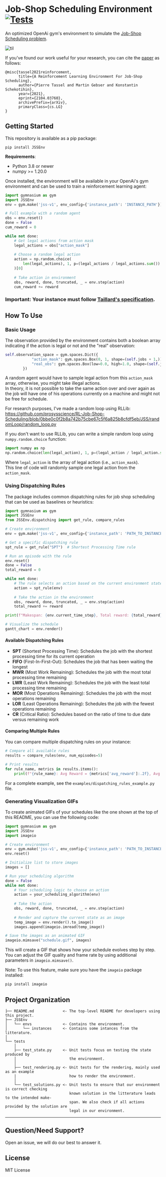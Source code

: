 Job-Shop Scheduling Environment [![Tests](https://github.com/prosysscience/JSSEnv/actions/workflows/python-tests.yml/badge.svg)](https://github.com/prosysscience/JSSEnv/actions/workflows/python-tests.yml)
==============================

An optimized OpenAi gym's environment to simulate the [Job-Shop Scheduling problem](https://developers.google.com/optimization/scheduling/job_shop).

![til](./tests/ta01.gif)

If you've found our work useful for your research, you can cite the [paper](https://arxiv.org/abs/2104.03760) as follows:

```
@misc{tassel2021reinforcement,
      title={A Reinforcement Learning Environment For Job-Shop Scheduling}, 
      author={Pierre Tassel and Martin Gebser and Konstantin Schekotihin},
      year={2021},
      eprint={2104.03760},
      archivePrefix={arXiv},
      primaryClass={cs.LG}
}
```

Getting Started
------------

This repository is available as a pip package:

```shell
pip install JSSEnv
```

**Requirements**:
- Python 3.8 or newer
- numpy >= 1.20.0

Once installed, the environment will be available in your OpenAi's gym environment and can be used to train a reinforcement learning agent:

```python
import gymnasium as gym
import JSSEnv
env = gym.make('jss-v1', env_config={'instance_path': 'INSTANCE_PATH'})

# Full example with a random agent
obs = env.reset()
done = False
cum_reward = 0

while not done:
    # Get legal actions from action mask
    legal_actions = obs["action_mask"]
    
    # Choose a random legal action
    action = np.random.choice(
        len(legal_actions), 1, p=(legal_actions / legal_actions.sum())
    )[0]
    
    # Take action in environment
    obs, reward, done, truncated, _ = env.step(action)
    cum_reward += reward
```

### Important: Your instance must follow [Taillard's specification](http://jobshop.jjvh.nl/explanation.php#taillard_def). 


How To Use
------------

### Basic Usage

The observation provided by the environment contains both a boolean array indicating if the action is legal or not and the "real" observation:

```python 
self.observation_space = gym.spaces.Dict({
            "action_mask": gym.spaces.Box(0, 1, shape=(self.jobs + 1,)),
            "real_obs": gym.spaces.Box(low=0.0, high=1.0, shape=(self.jobs, 7), dtype=float),
        })
```

A random agent would have to sample legal action from this `action_mask` array, otherwise, you might take illegal actions.  
In theory, it is not possible to take the same action over and over again as the job will have one of his operations currently on a machine and might not be free for schedule.  

For research purposes, I've made a random loop using RLLib: https://github.com/prosysscience/RL-Job-Shop-Scheduling/blob/0bbe0c0f2b8a742b75cbe67c5f6a825b8cfdf5eb/JSS/randomLoop/random_loop.py

If you don't want to use RLLib, you can write a simple random loop using `numpy.random.choice` function:

```python
import numpy as np
np.random.choice(len(legal_action), 1, p=(legal_action / legal_action.sum()))[0]
```

Where `legal_action` is the array of legal action (i.e., `action_mask`).  
This line of code will randomly sample one legal action from the `action_mask`.

### Using Dispatching Rules

The package includes common dispatching rules for job shop scheduling that can be used as baselines or heuristics:

```python
import gymnasium as gym
import JSSEnv
from JSSEnv.dispatching import get_rule, compare_rules

# Create environment
env = gym.make('jss-v1', env_config={'instance_path': 'PATH_TO_INSTANCE'})

# Get a specific dispatching rule
spt_rule = get_rule("SPT")  # Shortest Processing Time rule

# Run an episode with the rule
env.reset()
done = False
total_reward = 0

while not done:
    # The rule selects an action based on the current environment state
    action = spt_rule(env)
    
    # Take the action in the environment
    obs, reward, done, truncated, _ = env.step(action)
    total_reward += reward

print(f"Makespan: {env.current_time_step}, Total reward: {total_reward}")

# Visualize the schedule
gantt_chart = env.render()
```

#### Available Dispatching Rules

- **SPT** (Shortest Processing Time): Schedules the job with the shortest processing time for its current operation
- **FIFO** (First-In-First-Out): Schedules the job that has been waiting the longest
- **MWR** (Most Work Remaining): Schedules the job with the most total processing time remaining
- **LWR** (Least Work Remaining): Schedules the job with the least total processing time remaining
- **MOR** (Most Operations Remaining): Schedules the job with the most operations remaining
- **LOR** (Least Operations Remaining): Schedules the job with the fewest operations remaining
- **CR** (Critical Ratio): Schedules based on the ratio of time to due date versus remaining work

#### Comparing Multiple Rules

You can compare multiple dispatching rules on your instance:

```python
# Compare all available rules
results = compare_rules(env, num_episodes=5)

# Print results
for rule_name, metrics in results.items():
    print(f"{rule_name}: Avg Reward = {metrics['avg_reward']:.2f}, Avg Makespan = {metrics['avg_makespan']:.2f}")
```

For a complete example, see the `examples/dispatching_rules_example.py` file.

### Generating Visualization GIFs

To create animated GIFs of your schedules like the one shown at the top of this README, you can use the following code:

```python
import gymnasium as gym
import JSSEnv
import imageio

# Create environment
env = gym.make('jss-v1', env_config={'instance_path': 'PATH_TO_INSTANCE'})
env.reset()

# Initialize list to store images
images = []

# Run your scheduling algorithm
done = False
while not done:
    # Your scheduling logic to choose an action
    action = your_scheduling_algorithm(env)
    
    # Take the action
    obs, reward, done, truncated, _ = env.step(action)
    
    # Render and capture the current state as an image
    temp_image = env.render().to_image()
    images.append(imageio.imread(temp_image))

# Save the images as an animated GIF
imageio.mimsave("schedule.gif", images)
```

This will create a GIF that shows how your schedule evolves step by step. You can adjust the GIF quality and frame rate by using additional parameters in `imageio.mimsave()`.

Note: To use this feature, make sure you have the `imageio` package installed:

```bash
pip install imageio
```

Project Organization
------------

    ├── README.md             <- The top-level README for developers using this project.
    ├── JSSEnv
    │   └── envs              <- Contains the environment.
    │       └── instances     <- Contains some intances from the litterature.
    │
    └── tests                 
        │
        ├── test_state.py     <- Unit tests focus on testing the state produced by
        │                        the environment.
        │
        ├── test_rendering.py <- Unit tests for the rendering, mainly used as an example
        |                        how to render the environment.
        │
        └── test_solutions.py <- Unit tests to ensure that our environment is correct checking
                                 known solution in the litterature leads to the intended make-
                                 span. We also check if all actions provided by the solution are
                                 legal in our environment.
--------

## Question/Need Support?

Open an issue, we will do our best to answer it.

## License

MIT License
